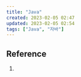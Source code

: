 ```yaml
---
title: "Java"
created: 2023-02-05 02:47
updated: 2023-02-05 02:54
tags: ["Java", "자바"]
---
```


## Reference

1.
